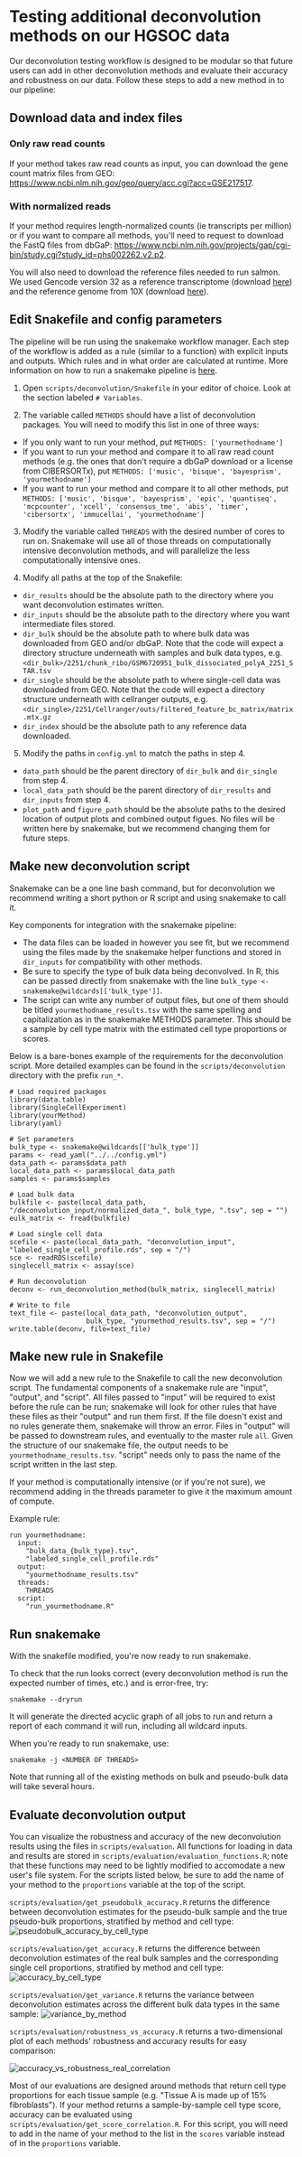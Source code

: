 # Testing additional deconvolution methods on our HGSOC data

Our deconvolution testing workflow is designed to be modular so that future users can add in other deconvolution methods and evaluate their accuracy and robustness on our data.
Follow these steps to add a new method in to our pipeline:

## Download data and index files

### Only raw read counts
If your method takes raw read counts as input, you can download the gene count matrix files from GEO: https://www.ncbi.nlm.nih.gov/geo/query/acc.cgi?acc=GSE217517.

### With normalized reads
If your method requires length-normalized counts (ie transcripts per million) or if you want to compare all methods, you'll need to request to download the FastQ files from dbGaP: https://www.ncbi.nlm.nih.gov/projects/gap/cgi-bin/study.cgi?study_id=phs002262.v2.p2.

You will also need to download the reference files needed to run salmon. We used Gencode version 32 as a reference transcriptome (download [here](https://ftp.ebi.ac.uk/pub/databases/gencode/Gencode_human/release_32/gencode.v32.transcripts.fa.gz)) and the reference genome from 10X (download [here](https://cf.10xgenomics.com/supp/cell-exp/refdata-gex-GRCh38-2020-A.tar.gz)).

## Edit Snakefile and config parameters

The pipeline will be run using the snakemake workflow manager. Each step of the workflow is added as a rule (similar to a function) with explicit inputs and outputs. Which rules and in what order are calculated at runtime.
More information on how to run a snakemake pipeline is [here](https://snakemake.readthedocs.io/en/stable/).

1. Open `scripts/deconvolution/Snakefile` in your editor of choice. Look at the section labeled `# Variables`.

2. The variable called `METHODS` should have a list of deconvolution packages. You will need to modify this list in one of three ways:
  - If you only want to run your method, put `METHODS: ['yourmethodname']`
  - If you want to run your method and compare it to all raw read count methods (e.g. the ones that don't require a dbGaP download or a license from CIBERSORTx), put `METHODS: ['music', 'bisque', 'bayesprism', 'yourmethodname']`
  - If you want to run your method and compare it to all other methods, put `METHODS: ['music', 'bisque', 'bayesprism', 'epic', 'quantiseq', 'mcpcounter', 'xcell', 'consensus_tme', 'abis', 'timer', 'cibersortx', 'immucellai', 'yourmethodname']`

3. Modify the variable called `THREADS` with the desired number of cores to run on. Snakemake will use all of those threads on computationally intensive deconvolution methods, and will parallelize the less computationally intensive ones.

4. Modify all paths at the top of the Snakefile:
  - `dir_results` should be the absolute path to the directory where you want deconvolution estimates written.
  - `dir_inputs` should be the absolute path to the directory where you want intermediate files stored.
  - `dir_bulk` should be the absolute path to where bulk data was downloaded from GEO and/or dbGaP. Note that the code will expect a directory structure underneath with samples and bulk data types, e.g. `<dir_bulk>/2251/chunk_ribo/GSM6720951_bulk_dissociated_polyA_2251_STAR.tsv`
  - `dir_single` should be the absolute path to where single-cell data was downloaded from GEO. Note that the code will expect a directory structure underneath with cellranger outputs, e.g. `<dir_single>/2251/Cellranger/outs/filtered_feature_bc_matrix/matrix.mtx.gz`
  - `dir_index` should be the absolute path to any reference data downloaded.

5. Modify the paths in `config.yml` to match the paths in step 4.
  - `data_path` should be the parent directory of `dir_bulk` and `dir_single` from step 4.
  - `local_data_path` should be the parent directory of `dir_results` and `dir_inputs` from step 4.
  - `plot_path` and `figure_path` should be the absolute paths to the desired location of output plots and combined output figues. No files will be written here by snakemake, but we recommend changing them for future steps.

## Make new deconvolution script

Snakemake can be a one line bash command, but for deconvolution we recommend writing a short python or R script and using snakemake to call it.

Key components for integration with the snakemake pipeline:
- The data files can be loaded in however you see fit, but we recommend using the files made by the snakemake helper functions and stored in `dir_inputs` for compatibility with other methods. 
- Be sure to specify the type of bulk data being deconvolved. In R, this can be passed directly from snakemake with the line `bulk_type <- snakemake@wildcards[['bulk_type']]`.
- The script can write any number of output files, but one of them should be titled `yourmethodname_results.tsv` with the same spelling and capitalization as in the snakemake METHODS parameter. This should be a sample by cell type matrix with the estimated cell type proportions or scores.

Below is a bare-bones example of the requirements for the deconvolution script. More detailed examples can be found in the `scripts/deconvolution` directory with the prefix `run_*`.

```
# Load required packages
library(data.table)
library(SingleCellExperiment)
library(yourMethod)
library(yaml)

# Set parameters
bulk_type <- snakemake@wildcards[['bulk_type']]
params <- read_yaml("../../config.yml")
data_path <- params$data_path
local_data_path <- params$local_data_path
samples <- params$samples

# Load bulk data
bulkfile <- paste(local_data_path, "/deconvolution_input/normalized_data_", bulk_type, ".tsv", sep = "")
eulk_matrix <- fread(bulkfile)

# Load single cell data
scefile <- paste(local_data_path, "deconvolution_input", "labeled_single_cell_profile.rds", sep = "/")
sce <- readRDS(scefile)
singlecell_matrix <- assay(sce)

# Run deconvolution
deconv <- run_deconvolution_method(bulk_matrix, singlecell_matrix)

# Write to file
text_file <- paste(local_data_path, "deconvolution_output",
                   bulk_type, "yourmethod_results.tsv", sep = "/")
write.table(deconv, file=text_file)
```

## Make new rule in Snakefile

Now we will add a new rule to the Snakefile to call the new deconvolution script. The fundamental components of a snakemake rule are "input", "output", and "script". All files passed to "input" will be required to exist before the rule can be run; snakemake will look for other rules that have these files as their "output" and run them first. If the file doesn't exist and no rules generate them, snakemake will throw an error. Files in "output" will be passed to downstream rules, and eventually to the master rule `all`. Given the structure of our snakemake file, the output needs to be `yourmethodname_results.tsv`. "script" needs only to pass the name of the script written in the last step.

If your method is computationally intensive (or if you're not sure), we recommend adding in the threads parameter to give it the maximum amount of compute. 

Example rule:
```
run yourmethodname:
  input:
    "bulk_data_{bulk_type}.tsv",
    "labeled_single_cell_profile.rds"
  output:
    "yourmethodname_results.tsv"
  threads:
    THREADS
  script:
    "run_yourmethodname.R"
```

## Run snakemake
With the snakefile modified, you're now ready to run snakemake.

To check that the run looks correct (every deconvolution method is run the expected number of times, etc.) and is error-free, try:

```
snakemake --dryrun
```

It will generate the directed acyclic graph of all jobs to run and return a report of each command it will run, including all wildcard inputs.

When you're ready to run snakemake, use:

```
snakemake -j <NUMBER OF THREADS>
```

Note that running all of the existing methods on bulk and pseudo-bulk data will take several hours.

## Evaluate deconvolution output

You can visualize the robustness and accuracy of the new deconvolution results using the files in `scripts/evaluation`. All functions for loading in data and results are stored in `scripts/evaluation/evaluation_functions.R`; note that these functions may need to be lightly modified to accomodate a new user's file system. For the scripts listed below, be sure to add the name of your method to the `proportions` variable at the top of the script.

`scripts/evaluation/get_pseudobulk_accuracy.R` returns the difference between deconvolution estimates for the pseudo-bulk sample and the true pseudo-bulk proportions, stratified by method and cell type: 
![pseudobulk_accuracy_by_cell_type](https://user-images.githubusercontent.com/14189222/204381205-c8846d7d-a881-4826-9f72-454ee59c9584.png)

`scripts/evaluation/get_accuracy.R` returns the difference between deconvolution estimates of the real bulk samples and the corresponding single cell proportions, stratified by method and cell type:
![accuracy_by_cell_type](https://user-images.githubusercontent.com/14189222/204381122-3cd9f044-12d2-4f89-a423-cfb79a1f5296.png) 

`scripts/evaluation/get_variance.R` returns the variance between deconvolution estimates across the different bulk data types in the same sample:
![variance_by_method](https://user-images.githubusercontent.com/14189222/204381298-48b7ca68-602f-4bce-bf6b-d9e6824879d3.png)

`scripts/evaluation/robustness_vs_accuracy.R` returns a two-dimensional plot of each methods' robustness and accuracy results for easy comparison: 

![accuracy_vs_robustness_real_correlation](https://user-images.githubusercontent.com/14189222/204381624-fe76b09a-3dc5-44b5-9fde-f77bf338c5fb.png)

Most of our evaluations are designed around methods that return cell type proportions for each tissue sample (e.g. "Tissue A is made up of 15% fibroblasts"). If your method returns a sample-by-sample cell type score, accuracy can be evaluated using `scripts/evaluation/get_score_correlation.R`. For this script, you will need to add in the name of your method to the list in the `scores` variable instead of in the `proportions` variable.
